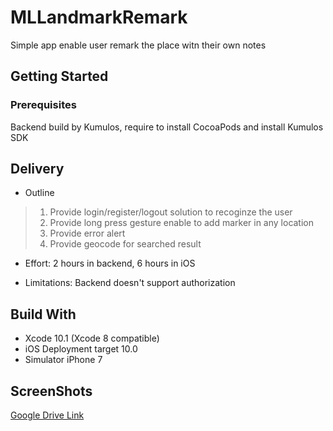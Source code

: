 # MLLandmarkRemark

Simple app enable user remark the place witn their own notes

## Getting Started

### Prerequisites

Backend build by Kumulos, require to install CocoaPods and install Kumulos SDK

## Delivery

+ Outline

> 1. Provide login/register/logout solution to recoginze the user
> 2. Provide long press gesture enable to add marker in any location
> 3. Provide error alert 
> 4. Provide geocode for searched result

+ Effort: 2 hours in backend, 6 hours in iOS

+ Limitations: Backend doesn't support authorization 

## Build With

* Xcode 10.1 (Xcode 8 compatible)
* iOS Deployment target 10.0
* Simulator iPhone 7

## ScreenShots
[Google Drive Link](https://drive.google.com/open?id=1XVPLNdIXwJ57IKVSmdmx8ujvgzg3Ac3N)
